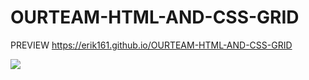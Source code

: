 
# OURTEAM-HTML-AND-CSS-GRID


PREVIEW https://erik161.github.io/OURTEAM-HTML-AND-CSS-GRID


![](img/present.png)
